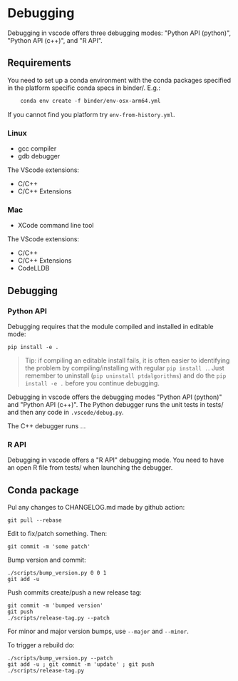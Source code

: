 
# Debugging 

Debugging in vscode offers three debugging modes: "Python API (python)", "Python API (c++)", and "R API".

## Requirements

You need to set up a conda environment with the conda packages specified in the platform specific conda specs in binder/. E.g.:

```txt
    conda env create -f binder/env-osx-arm64.yml
```

If you cannot find you platform try `env-from-history.yml`.

### Linux

- gcc compiler
- gdb debugger

The VScode extensions:

- C/C++
- C/C++ Extensions

### Mac

- XCode command line tool

The VScode extensions:

- C/C++
- C/C++ Extensions
- CodeLLDB

## Debugging

### Python API

Debugging requires that the module compiled and installed in editable mode:

    pip install -e .

> Tip: if compiling an editable install fails, it is often easier to identifying the problem by compiling/installing with regular `pip install .`. Just remember to uninstall (`pip uninstall ptdalgorithms`) and do the `pip install -e .` before you continue debugging.
> 
Debugging in vscode offers the debugging modes "Python API (python)" and "Python API (c++)". The Python debugger runs the unit tests in tests/ and then any code in `.vscode/debug.py`.

The C++ debugger runs ...

### R API

Debugging in vscode offers a "R API" debugging mode. You need to have an open R file from tests/ when launching the debugger.


## Conda package

Pul any changes to CHANGELOG.md made by github action:

    git pull --rebase

Edit to fix/patch something. Then:

    git commit -m 'some patch'

Bump version and commit:

    ./scripts/bump_version.py 0 0 1
    git add -u

Push commits create/push a new release tag:

    git commit -m 'bumped version' 
    git push
    ./scripts/release-tag.py --patch

For minor and major version bumps, use `--major` and `--minor`.


To trigger a rebuild do:

    ./scripts/bump_version.py --patch
    git add -u ; git commit -m 'update' ; git push
    ./scripts/release-tag.py